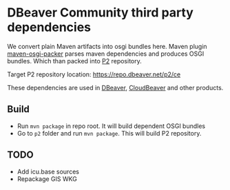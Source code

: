 # DBeaver Community third party dependencies

We convert plain Maven artifacts into osgi bundles here.
Maven plugin [maven-osgi-packer](https://github.com/dbeaver/dbeaver-osgi-common/maven-osgi-packer) parses maven dependencies and produces OSGI bundles. 
Which than packed into [P2](https://help.sonatype.com/en/p2-repositories.html) repository.

Target P2 repository location: https://repo.dbeaver.net/p2/ce

These dependencies are used in [DBeaver](https://github.com/dbeaver/dbeaver), [CloudBeaver](https://github.com/dbeaver/cloudbeaver) and other products.

## Build

- Run `mvn package` in repo root. It will build dependent OSGI bundles
- Go to `p2` folder and run `mvn package`. This will build P2 repository.

## TODO

- Add icu.base sources
- Repackage GIS WKG
